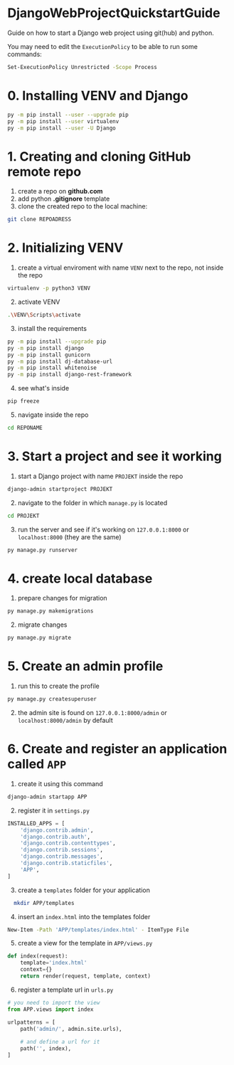 # DjangoWebProjectQuickstartGuide
Guide on how to start a Django web project using git(hub) and python.

You may need to edit the ``ExecutionPolicy`` to be able to run some commands:
```sh
Set-ExecutionPolicy Unrestricted -Scope Process
```

# 0. Installing VENV and Django

```sh
py -m pip install --user --upgrade pip
py -m pip install --user virtualenv
py -m pip install --user -U Django
```

# 1. Creating and cloning GitHub remote repo

1. create a repo on **github.com**
2. add python **.gitignore** template
3. clone the created repo to the local machine:
```sh
git clone REPOADRESS
```

# 2. Initializing VENV

1. create a virtual enviroment with name ``VENV`` next to the repo, not inside the repo
```sh
virtualenv -p python3 VENV
```

2. activate VENV
```sh
.\VENV\Scripts\activate
```

3. install the requirements
```sh
py -m pip install --upgrade pip
py -m pip install django
py -m pip install gunicorn
py -m pip install dj-database-url
py -m pip install whitenoise
py -m pip install django-rest-framework
```

4. see what's inside
```sh
pip freeze
```

5. navigate inside the repo
```sh
cd REPONAME
```

# 3. Start a project and see it working

1. start a Django project with name ``PROJEKT`` inside the repo
```sh
django-admin startproject PROJEKT
```

2. navigate to the folder in which ``manage.py`` is located
```sh
cd PROJEKT
```

3. run the server and see if it's working on ``127.0.0.1:8000`` or ``localhost:8000`` (they are the same)
```sh
py manage.py runserver
``` 

# 4. create local database

1. prepare changes for migration
```sh
py manage.py makemigrations
```

2. migrate changes
```sh
py manage.py migrate
```

# 5. Create an admin profile

1. run this to create the profile
```sh
py manage.py createsuperuser
```

2. the admin site is found on ``127.0.0.1:8000/admin`` or ``localhost:8000/admin`` by default

# 6. Create and register an application called ``APP``

1. create it using this command
```sh
django-admin startapp APP
```

2. register it in ``settings.py``
```py
INSTALLED_APPS = [
    'django.contrib.admin',
    'django.contrib.auth',
    'django.contrib.contenttypes',
    'django.contrib.sessions',
    'django.contrib.messages',
    'django.contrib.staticfiles',
    'APP',
]
```

3. create a ``templates`` folder for your application
```sh
  mkdir APP/templates
```

4. insert an ``index.html`` into the templates folder
```sh
New-Item -Path 'APP/templates/index.html' - ItemType File
```

5. create a view for the template in ``APP/views.py``
```py
def index(request):
    template='index.html'
    context={}
    return render(request, template, context)
```

6. register a template url in ``urls.py``
```py
# you need to import the view
from APP.views import index

urlpatterns = [
    path('admin/', admin.site.urls),
    
    # and define a url for it
    path('', index),
]
```

















